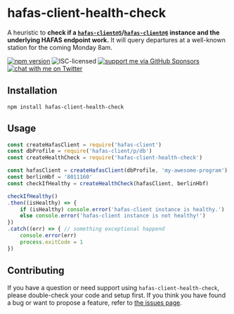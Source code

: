 # hafas-client-health-check

A heuristic to **check if a [`hafas-client@5`](https://github.com/public-transport/hafas-client/tree/5)/[`hafas-client@6`](https://github.com/public-transport/hafas-client/tree/6) instance and the underlying HAFAS endpoint work.** It will query departures at a well-known station for the coming Monday 8am.

[![npm version](https://img.shields.io/npm/v/hafas-client-health-check.svg)](https://www.npmjs.com/package/hafas-client-health-check)
![ISC-licensed](https://img.shields.io/github/license/public-transport/hafas-client-health-check.svg)
[![support me via GitHub Sponsors](https://img.shields.io/badge/support%20me-donate-fa7664.svg)](https://github.com/sponsors/derhuerst)
[![chat with me on Twitter](https://img.shields.io/badge/chat%20with%20me-on%20Twitter-1da1f2.svg)](https://twitter.com/derhuerst)


## Installation

```shell
npm install hafas-client-health-check
```


## Usage

```js
const createHafasClient = require('hafas-client')
const dbProfile = require('hafas-client/p/db')
const createHealthCheck = require('hafas-client-health-check')

const hafasClient = createHafasClient(dbProfile, 'my-awesome-program')
const berlinHbf = '8011160'
const checkIfHealthy = createHealthCheck(hafasClient, berlinHbf)

checkIfHealthy()
.then((isHealthy) => {
	if (isHealthy) console.error('hafas-client instance is healthy.')
	else console.error('hafas-client instance is not healthy!')
})
.catch((err) => { // something exceptional happend
	console.error(err)
	process.exitCode = 1
})
```


## Contributing

If you have a question or need support using `hafas-client-health-check`, please double-check your code and setup first. If you think you have found a bug or want to propose a feature, refer to [the issues page](https://github.com/public-transport/hafas-client-health-check/issues).
